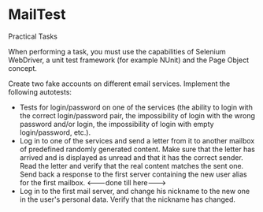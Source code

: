 # MailTest

Practical Tasks

When performing a task, you must use the capabilities of Selenium WebDriver, 
a unit test framework (for example NUnit) and the Page Object concept.

Create two fake accounts on different email services.
Implement the following autotests:
 - Tests for login/password on one of the services (the ability to login with the correct login/password pair, 
 the impossibility of login with the wrong password and/or login, 
 the impossibility of login with empty login/password, etc.).
 - Log in to one of the services and send a letter from it to another mailbox of predefined randomly generated content. 
 Make sure that the letter has arrived and is displayed as unread and that it has the correct sender. 
 Read the letter and verify that the real content matches the sent one. 
 Send back a response to the first server containing the new user alias for the first mailbox.
 <---done till here--->
 - Log in to the first mail server, and change his nickname to the new one in the user's personal data. 
 Verify that the nickname has changed.